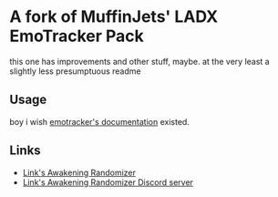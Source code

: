 # A fork of MuffinJets' LADX EmoTracker Pack

this one has improvements and other stuff, maybe. at the very least a slightly less presumptuous readme


## Usage

boy i wish [emotracker's documentation](https://emotracker.net/documentation/customization/layout/creating-layouts/) existed.


## Links

* [Link's Awakening Randomizer](https://daid.github.io/LADXR/)
* [Link's Awakening Randomizer Discord server](https://discord.gg/2vmyjPh)


